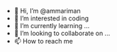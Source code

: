 - 👋 Hi, I’m @ammariman
- 👀 I’m interested in coding 
- 🌱 I’m currently learning ...
- 💞️ I’m looking to collaborate on ...
- 📫 How to reach me 

<!---
ammariman/ammariman is a ✨ special ✨ repository because its `README.md` (this file) appears on your GitHub profile.
You can click the Preview link to take a look at your changes.
--->
